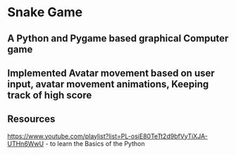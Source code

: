 # Snake Game

## A Python and Pygame based graphical Computer game

## Implemented Avatar movement based on user input, avatar movement animations, Keeping track of high score

## Resources
https://www.youtube.com/playlist?list=PL-osiE80TeTt2d9bfVyTiXJA-UTHn6WwU - to learn the Basics of the Python
